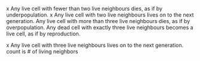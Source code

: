 
x Any live cell with fewer than two live neighbours dies, as if by underpopulation.
x Any live cell with two live neighbours lives on to the next generation.
Any live cell with more than three live neighbours dies, as if by overpopulation.
Any dead cell with exactly three live neighbours becomes a live cell, as if by reproduction.

x Any live cell with three live neighbours lives on to the next generation.
   count is # of living neighbors
